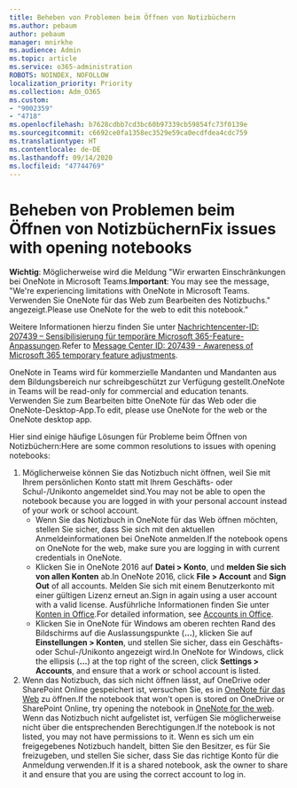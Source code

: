 ```yaml
---
title: Beheben von Problemen beim Öffnen von Notizbüchern
ms.author: pebaum
author: pebaum
manager: mnirkhe
ms.audience: Admin
ms.topic: article
ms.service: o365-administration
ROBOTS: NOINDEX, NOFOLLOW
localization_priority: Priority
ms.collection: Adm_O365
ms.custom:
- "9002359"
- "4718"
ms.openlocfilehash: b7628cdbb7cd3bc60b97339cb59854fc73f0139e
ms.sourcegitcommit: c6692ce0fa1358ec3529e59ca0ecdfdea4cdc759
ms.translationtype: HT
ms.contentlocale: de-DE
ms.lasthandoff: 09/14/2020
ms.locfileid: "47744769"
---
```

# <a name="fix-issues-with-opening-notebooks"></a><span data-ttu-id="32096-102">Beheben von Problemen beim Öffnen von Notizbüchern</span><span class="sxs-lookup"><span data-stu-id="32096-102">Fix issues with opening notebooks</span></span>

<span data-ttu-id="32096-103">**Wichtig**: Möglicherweise wird die Meldung "Wir erwarten Einschränkungen bei OneNote in Microsoft Teams.</span><span class="sxs-lookup"><span data-stu-id="32096-103">**Important**: You may see the message, "We're experiencing limitations with OneNote in Microsoft Teams.</span></span> <span data-ttu-id="32096-104">Verwenden Sie OneNote für das Web zum Bearbeiten des Notizbuchs." angezeigt.</span><span class="sxs-lookup"><span data-stu-id="32096-104">Please use OneNote for the web to edit this notebook."</span></span>

<span data-ttu-id="32096-105">Weitere Informationen hierzu finden Sie unter [Nachrichtencenter-ID: 207439 – Sensibilisierung für temporäre Microsoft 365-Feature-Anpassungen](https://admin.microsoft.com/Adminportal/Home?source=applauncher#MessageCenter?id=MC207439).</span><span class="sxs-lookup"><span data-stu-id="32096-105">Refer to [Message Center ID: 207439 - Awareness of Microsoft 365 temporary feature adjustments](https://admin.microsoft.com/Adminportal/Home?source=applauncher#MessageCenter?id=MC207439).</span></span>

<span data-ttu-id="32096-106">OneNote in Teams wird für kommerzielle Mandanten und Mandanten aus dem Bildungsbereich nur schreibgeschützt zur Verfügung gestellt.</span><span class="sxs-lookup"><span data-stu-id="32096-106">OneNote in Teams will be read-only for commercial and education tenants.</span></span> <span data-ttu-id="32096-107">Verwenden Sie zum Bearbeiten bitte OneNote für das Web oder die OneNote-Desktop-App.</span><span class="sxs-lookup"><span data-stu-id="32096-107">To edit, please use OneNote for the web or the OneNote desktop app.</span></span>

<span data-ttu-id="32096-108">Hier sind einige häufige Lösungen für Probleme beim Öffnen von Notizbüchern:</span><span class="sxs-lookup"><span data-stu-id="32096-108">Here are some common resolutions to issues with opening notebooks:</span></span>

1. <span data-ttu-id="32096-109">Möglicherweise können Sie das Notizbuch nicht öffnen, weil Sie mit Ihrem persönlichen Konto statt mit Ihrem Geschäfts- oder Schul-/Unikonto angemeldet sind.</span><span class="sxs-lookup"><span data-stu-id="32096-109">You may not be able to open the notebook because you are logged in with your personal account instead of your work or school account.</span></span>
    - <span data-ttu-id="32096-110">Wenn Sie das Notizbuch in OneNote für das Web öffnen möchten, stellen Sie sicher, dass Sie sich mit den aktuellen Anmeldeinformationen bei OneNote anmelden.</span><span class="sxs-lookup"><span data-stu-id="32096-110">If the notebook opens on OneNote for the web, make sure you are logging in with current credentials in OneNote.</span></span>
    - <span data-ttu-id="32096-111">Klicken Sie in OneNote 2016 auf **Datei > Konto**, und **melden Sie sich von allen Konten** ab.</span><span class="sxs-lookup"><span data-stu-id="32096-111">In OneNote 2016, click **File > Account** and **Sign Out** of all accounts.</span></span> <span data-ttu-id="32096-112">Melden Sie sich mit einem Benutzerkonto mit einer gültigen Lizenz erneut an.</span><span class="sxs-lookup"><span data-stu-id="32096-112">Sign in again using a user account with a valid license.</span></span> <span data-ttu-id="32096-113">Ausführliche Informationen finden Sie unter [Konten in Office](https://support.office.com/article/accounts-in-office-628ea040-f265-49de-b986-be09c3ebf8a9).</span><span class="sxs-lookup"><span data-stu-id="32096-113">For detailed information, see [Accounts in Office](https://support.office.com/article/accounts-in-office-628ea040-f265-49de-b986-be09c3ebf8a9).</span></span> 
    - <span data-ttu-id="32096-114">Klicken Sie in OneNote für Windows am oberen rechten Rand des Bildschirms auf die Auslassungspunkte (**...**), klicken Sie auf **Einstellungen > Konten**, und stellen Sie sicher, dass ein Geschäfts- oder Schul-/Unikonto angezeigt wird.</span><span class="sxs-lookup"><span data-stu-id="32096-114">In OneNote for Windows, click the ellipsis (**…**) at the top right of the screen, click **Settings > Accounts**, and ensure that a work or school account is listed.</span></span> 
2. <span data-ttu-id="32096-115">Wenn das Notizbuch, das sich nicht öffnen lässt, auf OneDrive oder SharePoint Online gespeichert ist, versuchen Sie, es in [OneNote für das Web](https://onenote.com) zu öffnen.</span><span class="sxs-lookup"><span data-stu-id="32096-115">If the notebook that won't open is stored on OneDrive or SharePoint Online, try opening the notebook in [OneNote for the web](https://onenote.com).</span></span> <span data-ttu-id="32096-116">Wenn das Notizbuch nicht aufgelistet ist, verfügen Sie möglicherweise nicht über die entsprechenden Berechtigungen.</span><span class="sxs-lookup"><span data-stu-id="32096-116">If the notebook is not listed, you may not have permissions to it.</span></span> <span data-ttu-id="32096-117">Wenn es sich um ein freigegebenes Notizbuch handelt, bitten Sie den Besitzer, es für Sie freizugeben, und stellen Sie sicher, dass Sie das richtige Konto für die Anmeldung verwenden.</span><span class="sxs-lookup"><span data-stu-id="32096-117">If it is a shared notebook, ask the owner to share it and ensure that you are using the correct account to log in.</span></span>
